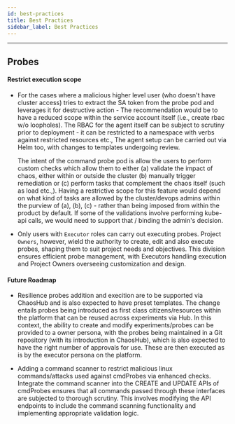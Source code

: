 ```yaml
---
id: best-practices
title: Best Practices
sidebar_label: Best Practices
---
```


---

## Probes

#### Restrict execution scope

* For the cases where a malicious higher level user (who doesn't have cluster access) tries to extract the SA token from the probe pod and leverages it for destructive action - The recommendation would be to have a reduced scope within the service account itself (i.e., create rbac w/o loopholes). The RBAC for the agent itself can be subject to scrutiny prior to deployment - it can be restricted to a namespace with verbs against restricted resources etc., The agent setup can be carried out via Helm too, with changes to templates undergoing review. 

    The intent of the command probe pod is allow the users to perform custom checks which allow them to either (a) validate the impact of chaos, either within or outside the cluster (b) manually trigger remediation or (c) perform tasks that complement the chaos itself (such as load etc.,). Having a restrictive scope for this feature would depend on what kind of tasks are allowed by the cluster/devops admins within the purview of (a), (b), (c) - rather than being imposed from within the product by default. If some of the validations involve performing kube-api calls, we would need to support that / binding the admin's decision.

* Only users with `Executor` roles can carry out executing probes. Project `Owners`, however, wield the authority to create, edit and also execute probes, shaping them to suit project needs and objectives. This division ensures efficient probe management, with Executors handling execution and Project Owners overseeing customization and design.

#### Future Roadmap

* Resilience probes addition and execition are to be supported via ChaosHub and is also expected to have preset templates. The change entails probes being introduced as first class citizens/resources within the platform that can be reused across experiments via Hub. In this context, the ability to create and modify experiments/probes can be provided to a owner persona, with the probes being maintained in a Git repository (with its introduction in ChaosHub), which is also expected to have the right number of approvals for use. These are then executed as is by the executor persona on the platform.

* Adding a command scanner to restrict malicious linux commands/attacks used against cmdProbes via enhanced checks. Integrate the command scanner into the CREATE and UPDATE APIs of cmdProbes ensures that all commands passed through these interfaces are subjected to thorough scrutiny. This involves modifying the API endpoints to include the command scanning functionality and implementing appropriate validation logic.